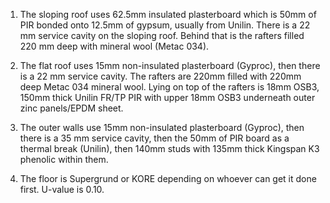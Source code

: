 1. The sloping roof uses 62.5mm insulated plasterboard which is 50mm of PIR bonded onto 12.5mm of gypsum, usually from Unilin. There is a 22 mm service cavity on the sloping roof. Behind that is the rafters filled 220 mm deep with mineral wool (Metac 034).

2. The flat roof uses 15mm non-insulated plasterboard (Gyproc), then there is a 22 mm service cavity. The rafters are 220mm filled with 220mm deep Metac 034 mineral wool. Lying on top of the rafters is 18mm OSB3, 150mm thick Unilin FR/TP PIR with upper 18mm OSB3 underneath outer zinc panels/EPDM sheet.

3. The outer walls use 15mm non-insulated plasterboard (Gyproc), then there is a 35 mm service cavity, then the 50mm of PIR board as a thermal break (Unilin), then 140mm studs with 135mm thick Kingspan K3 phenolic within them.

4. The floor is Supergrund or KORE depending on whoever can get it done first. U-value is 0.10.
